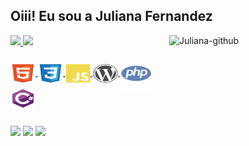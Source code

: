 ## Oiii! Eu sou a Juliana Fernandez
 <div>
  <a href="https://github.com/JuFML">
  <img height="180em" src="https://github-readme-stats.vercel.app/api?username=jufml&show_icons=true&theme=dracula&include_all_commits=true&count_private=true"/>
  <img height="180em" src="https://github-readme-stats.vercel.app/api/top-langs/?username=jufml&layout=compact&langs_count=16&theme=dracula"/>
  <img align="right" alt="Juliana-github" height="250" width="250" src="https://octodex.github.com/images/femalecodertocat.png">
   
<div>
<div style="display: inline_block"><br>
  <img align="center" alt="Juliana-HTML" height="30" width="40" src="https://raw.githubusercontent.com/devicons/devicon/master/icons/html5/html5-original.svg">
  <img align="center" alt="Juliana-CSS" height="30" width="40" src="https://raw.githubusercontent.com/devicons/devicon/master/icons/css3/css3-original.svg">  
  <img align="center" alt="Juliana-Js" height="30" width="40" src="https://raw.githubusercontent.com/devicons/devicon/master/icons/javascript/javascript-plain.svg"> 
  <img align="center" alt="Juliana-Wordpress" height="30" width="40" src="https://raw.githubusercontent.com/devicons/devicon/master/icons/wordpress/wordpress-plain.svg">
  <img align="center" alt="Juliana-PHP" height="50" width="50" src="https://raw.githubusercontent.com/devicons/devicon/master/icons/php/php-plain.svg"> 
  <img align="center" alt="Juliana-Csharp" height="30" width="40" src="https://raw.githubusercontent.com/devicons/devicon/master/icons/csharp/csharp-original.svg">
  
</div>
  
  ##
 
<div>   
  <a href="https://instagram.com/jfml" target="_blank"><img src="https://img.shields.io/badge/-Instagram-%23E4405F?style=for-the-badge&logo=instagram&logoColor=white" target="_blank"></a>
  <a href = "mailto: julianafernandezlima@hotmail.com"><img src="https://img.shields.io/badge/-Hotmail-%23333?style=for-the-badge&logo=gmail&logoColor=white" target="_blank"></a>
  <a href="https://www.linkedin.com/in/julianafernandezweb" target="_blank"><img src="https://img.shields.io/badge/-LinkedIn-%230077B5?style=for-the-badge&logo=linkedin&logoColor=white" target="_blank"></a> 
  
</div>
